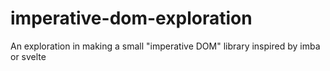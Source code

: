 # imperative-dom-exploration
An exploration in making a small "imperative DOM" library inspired by imba or svelte
